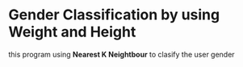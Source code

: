 # Gender Classification by using Weight and Height
this program using **Nearest K Neightbour** to clasify the user gender
